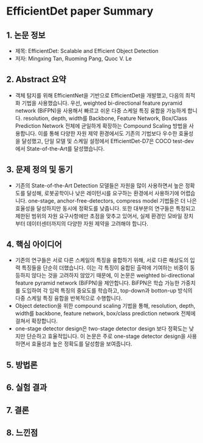 # EfficientDet paper Summary
## 1. 논문 정보
- 제목: EfficientDet: Scalable and Efficient Object Detection
- 저자: Mingxing Tan, Ruoming Pang, Quoc V. Le

## 2. Abstract 요약
- 객체 탐지를 위해 EfficientNet을 기반으로 EfficientDet을 개발했고, 다음의 최적화 기법을 사용했습니다. 우선, weighted bi-directional feature pyramid network (BiFPN)을 사용해서 빠르고 쉬운 다중 스케일 특징 융합을 가능하게 합니다. resolution, depth, width를 Backbone, Feature Network, Box/Class Prediction Network 전체에 균일하게 확장하는 Compound Scaling 방법을 사용합니다. 이를 통해 다양한 자원 제약 환경에서도 기존의 기법보다 우수한 효율성을 달성했고, 단일 모델 및 스케일 설정에서 EfficientDet-D7은 COCO test-dev 에서 State-of-the-Art를 달성했습니다.

## 3. 문제 정의 및 동기
- 기존의 State-of-the-Art Detection 모델들은 자원을 많이 사용하면서 높은 정확도를 달성해, 로봇공학이나 낮은 레이턴시를 요구하는 환경에서 사용하기에 어렵습니다. one-stage, anchor-free-detectors, compress model 기법들은 더 나은 효율성을 달성하지만 동시에 정확도를 낮춥니다. 또한 대부분의 연구들은 특정되고 제한된 범위의 자원 요구사항에만 초점을 맞추고 있어서, 실제 환경인 모바일 장치부터 데이터센터까지의 다양한 자원 제약을 고려해야 합니다.

## 4. 핵심 아이디어
- 기존의 연구들은 서로 다른 스케일의 특징을 융합하기 위해, 서로 다른 해상도의 입력 특징들을 단순히 더했습니다. 이는 각 특징이 융합된 출력에 기여하는 비중이 동등하지 않다는 것을 고려하지 않았기 때문에, 이 논문은 weighted bi-directional feature pyramid network (BiFPN)을 제안합니다. BiFPN은 학습 가능한 가중치를 도입하여 각 입력 특징의 중요도를 학습하고, top-down과 botton-up 방식의 다중 스케일 특징 융합을 반복적으로 수행합니다.
- Object detection을 위한 compound scaling 기법을 통해, resolution, depth, width를 backbone, feature network, box/class prediction network 전체에 걸쳐서 확장합니다.
- one-stage detector design은 two-stage detector design 보다 정확도는 낮지만 단순하고 효율적입니다. 이 논문은 주로 one-stage detector design을 사용하면서 효율성과 높은 정확도를 달성함을 보여줍니다.

## 5. 방법론

## 6. 실험 결과

## 7. 결론

## 8. 느낀점

